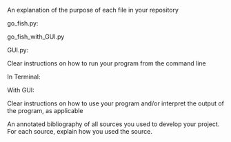 
An explanation of the purpose of each file in your repository

go_fish.py: 

go_fish_with_GUI.py

GUI.py: 



Clear instructions on how to run your program from the command line

In Terminal: 



With GUI: 









Clear instructions on how to use your program and/or interpret the output of the program, as applicable






An annotated bibliography of all sources you used to develop your project. For each source, explain how you used the source.





